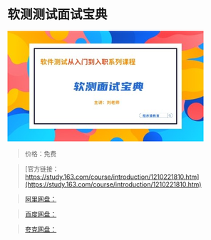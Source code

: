 # 软测测试面试宝典

![img](../../../assets/study163/free/4e40910076ac451b866c5cc59da5811c.jpg)

> 价格：免费

> [官方链接：https://study.163.com/course/introduction/1210221810.htm](https://study.163.com/course/introduction/1210221810.htm)

> [阿里网盘：]()

> [百度网盘：]()

> [夸克网盘：]()
